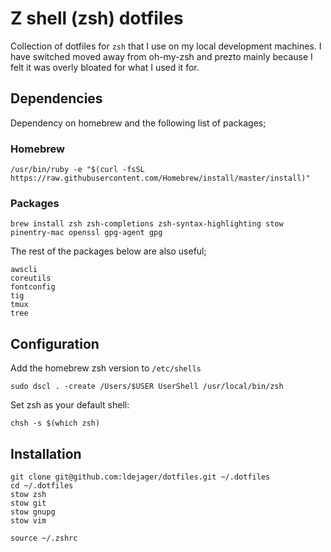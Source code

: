 # Z shell (zsh) dotfiles

Collection of dotfiles for `zsh` that I use on my local development machines. I have switched moved away from oh-my-zsh and prezto mainly because I felt it was overly bloated for what I used it for.

## Dependencies

Dependency on homebrew and the following list of packages;

### Homebrew

```
/usr/bin/ruby -e "$(curl -fsSL https://raw.githubusercontent.com/Homebrew/install/master/install)"
```

### Packages

```
brew install zsh zsh-completions zsh-syntax-highlighting stow pinentry-mac openssl gpg-agent gpg
```

The rest of the packages below are also useful;

```
awscli
coreutils
fontconfig
tig
tmux
tree
```

## Configuration

Add the homebrew zsh version to `/etc/shells`

```
sudo dscl . -create /Users/$USER UserShell /usr/local/bin/zsh
```

Set zsh as your default shell:

```
chsh -s $(which zsh)
```

## Installation

```
git clone git@github.com:ldejager/dotfiles.git ~/.dotfiles
cd ~/.dotfiles
stow zsh
stow git
stow gnupg
stow vim

source ~/.zshrc
```
